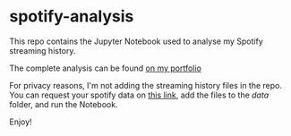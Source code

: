 # spotify-analysis
This repo contains the Jupyter Notebook used to analyse my Spotify streaming history.

The complete analysis can be found [on my portfolio](https://jvaleroliet.github.io/projects/spotify_data/)

For privacy reasons, I'm not adding the streaming history files in the repo. You can request your spotify data on [this link](https://support.spotify.com/us/article/understanding-my-data/), add the files to the *data* folder, and run the Notebook.

Enjoy!
